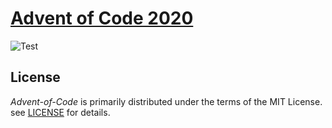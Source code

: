 # [Advent of Code 2020](https://adventofcode.com/2020) 

![Test](https://github.com/x86chi/Advent-of-Code/workflows/Test/badge.svg)

## License

_Advent-of-Code_ is primarily distributed under the terms of the MIT License. see [LICENSE](./LICENSE) for details.
